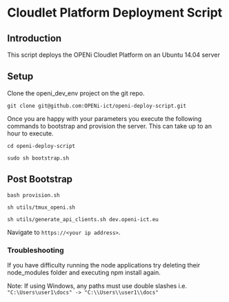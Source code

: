 # Cloudlet Platform Deployment Script

## Introduction
This script deploys the OPENi Cloudlet Platform on an Ubuntu 14.04 server


## Setup

Clone the openi_dev_env project on the git repo.

    git clone git@github.com:OPENi-ict/openi-deploy-script.git


Once you are happy with your parameters you execute the following commands to bootstrap and provision the server. This can take up to an hour to execute.

    cd openi-deploy-script

    sudo sh bootstrap.sh


## Post Bootstrap

    bash provision.sh

    sh utils/tmux_openi.sh

    sh utils/generate_api_clients.sh dev.openi-ict.eu

Navigate to `https://<your ip address>`.



### Troubleshooting

If you have difficulty running the node applications try deleting their node_modules folder and executing npm install again.

Note: If using Windows, any paths must use double slashes i.e. `"C:\Users\user1\docs" -> "C:\\Users\\user1\\docs"`